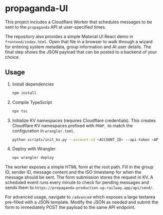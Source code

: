 # propaganda-UI

This project includes a Cloudflare Worker that schedules messages to be sent to the `propaganda` API at user-specified times.

The repository also provides a simple Material&nbsp;UI React demo in
`frontend/index.html`. Open that file in a browser to walk through a wizard for
entering system metadata, group information and AI user details. The final step
shows the JSON payload that can be posted to a backend of your choice.

## Usage

1. Install dependencies
   ```bash
   npm install
   ```

2. Compile TypeScript
   ```bash
   npx tsc
   ```

3. Initialize KV namespaces (requires Cloudflare credentials). This creates
   Cloudflare KV namespaces prefixed with `PROP_` to match the configuration in
   `wrangler.toml`.
   ```bash
   python scripts/init_kv.py --account-id <ACCOUNT_ID> --api-token <API_TOKEN>
   ```

4. Deploy with Wrangler
   ```bash
   npx wrangler deploy
   ```

The worker exposes a simple HTML form at the root path. Fill in the group ID, sender ID, message content and the ISO timestamp for when the message should be sent. The form submission stores the request in KV. A scheduled event runs every minute to check for pending messages and sends them to `https://propaganda-production.up.railway.app/api/send/`.

For advanced usage, navigate to `/advanced` which exposes a large textarea pre-filled with a JSON template. Modify the JSON as needed and submit the form to immediately POST the payload to the same API endpoint.
